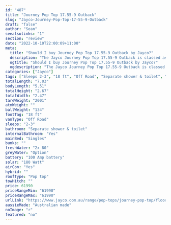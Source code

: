 ```yaml
---
id: "487"
title: "Journey Pop Top 17.55-9 Outback"
slug: "Jayco-Journey-Pop-Top-17-55-9-Outback"
draft: "false"
author: "Sean"
seealsolinks: "1"
section: "review"
date: "2022-10-10T22:00:09+11:00"
meta:
  title: "Should I buy Journey Pop Top 17.55-9 Outback by Jayco?"
  description: "The Jayco Journey Pop Top 17.55-9 Outback is classed as Off Road, and sleeps 2-3 people. It is Australian made and comes in at 18 ft. It generally has Separate shower & toilet."
  ogtitle: "Should I buy Journey Pop Top 17.55-9 Outback by Jayco?"
  ogdescription: "The Jayco Journey Pop Top 17.55-9 Outback is classed as Off Road, and sleeps 2-3 people. It is Australian made and comes in at 18 ft. It generally has Separate shower & toilet."
categories: ["Jayco"]
tags: ["Sleeps 2-3", "18 ft", "Off Road", "Separate shower & toilet", "Pop top", "60 - 70k", "Australian made"]
totalLength: "7.03"
bodyLength: "5.51"
totalHeight: "2.67"
totalWidth: "2.47"
tareWeight: "2001"
atmWeight: ""
ballWeight: "134"
footTag: "18 ft"
vanType: "Off Road"
sleeps: "2-3"
bathroom: "Separate shower & toilet"
internalBathroom: "Yes"
mainBed: "Singles"
bunks: ""
freshWater: "2x 80"
greyWater: "Option"
battery: "100 Amp battery"
solar: "180 Watt"
airCon: "Yes"
hybrid: ""
roofType: "Pop top"
towHitch: ""
price: 61990
priceRangeMin: "61990"
priceRangeMax: "61990"
urlLink: "https://www.jayco.com.au/range/pop-tops/journey-pop-top/floor-plans/outback/journey-1755-9objy-my22"
aussieMade: "Australian made"
noImage: "r"
featured: "no"
---
```

